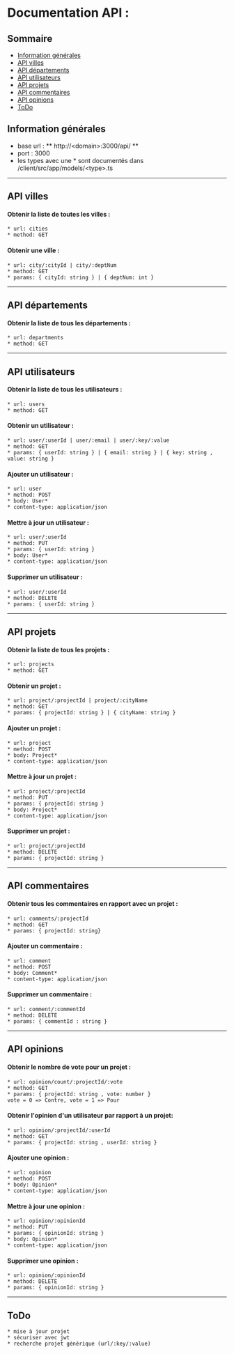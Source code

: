 # Documentation API :

## Sommaire
* [Information générales](#globalInfos)
* [API villes](#citiesApi)
* [API départements](#deptsApi)
* [API utilisateurs](#usersApi)
* [API projets](#projApi)
* [API commentaires](#commApi)
* [API opinions](#opsApi)
* [ToDo](#todo)

## Information générales <a id=globalInfos></a>
* base url : ** http://\<domain\>:3000/api/ **
* port : 3000
* les types avec une * sont documentés dans /client/src/app/models/\<type\>.ts
__________________________________________________
## API villes <a id=citiesApi></a>
#### Obtenir la liste de toutes les villes : 
    * url: cities
    * method: GET
#### Obtenir une ville : 
    * url: city/:cityId | city/:deptNum
    * method: GET
    * params: { cityId: string } | { deptNum: int }
_________________________________________________
## API départements <a id=deptsApi></a>
#### Obtenir la liste de tous les départements : 
    * url: departments
    * method: GET
_________________________________________________
## API utilisateurs <a id=usersApi></a>
#### Obtenir la liste de tous les utilisateurs : 
    * url: users
    * method: GET
#### Obtenir un utilisateur : 
    * url: user/:userId | user/:email | user/:key/:value
    * method: GET
    * params: { userId: string } | { email: string } | { key: string , value: string }
#### Ajouter un utilisateur :
    * url: user
    * method: POST
    * body: User*
    * content-type: application/json
#### Mettre à jour un utilisateur :
    * url: user/:userId
    * method: PUT
    * params: { userId: string }
    * body: User*
    * content-type: application/json    
#### Supprimer un utilisateur :
    * url: user/:userId
    * method: DELETE
    * params: { userId: string }
_________________________________________________
## API projets <a id=projApi></a>
#### Obtenir la liste de tous les projets : 
    * url: projects
    * method: GET
#### Obtenir un projet : 
    * url: project/:projectId | project/:cityName
    * method: GET
    * params: { projectId: string } | { cityName: string }
#### Ajouter un projet :
    * url: project
    * method: POST
    * body: Project*
    * content-type: application/json
#### Mettre à jour un projet :
    * url: project/:projectId
    * method: PUT
    * params: { projectId: string }
    * body: Project*
    * content-type: application/json    
#### Supprimer un projet :
    * url: project/:projectId
    * method: DELETE
    * params: { projectId: string }
_____________
## API commentaires <a id=commApi></a>
#### Obtenir tous les commentaires en rapport avec un projet : 
    * url: comments/:projectId
    * method: GET
    * params: { projectId: string} 

#### Ajouter un commentaire :
    * url: comment
    * method: POST
    * body: Comment*
    * content-type: application/json
      
#### Supprimer un commentaire :
    * url: comment/:commentId
    * method: DELETE
    * params: { commentId : string }
_____________________
## API opinions <a id=opsApi></a>
#### Obtenir le nombre de vote pour un projet : 
    * url: opinion/count/:projectId/:vote
    * method: GET
    * params: { projectId: string , vote: number } 
    vote = 0 => Contre, vote = 1 => Pour
        
#### Obtenir l'opinion d'un utilisateur par rapport à un projet: 
    * url: opinion/:projectId/:userId
    * method: GET
    * params: { projectId: string , userId: string }
    
#### Ajouter une opinion :
    * url: opinion
    * method: POST
    * body: Opinion*
    * content-type: application/json
    
#### Mettre à jour une opinion :
    * url: opinion/:opinionId
    * method: PUT
    * params: { opinionId: string }
    * body: Opinion*
    * content-type: application/json 
       
#### Supprimer une opinion :
    * url: opinion/:opinionId
    * method: DELETE
    * params: { opinionId: string }
_______________
## ToDo <a id=todo></a>
    * mise à jour projet
    * sécuriser avec jwt
    * recherche projet générique (url/:key/:value)
